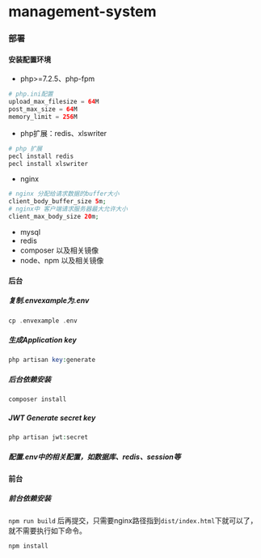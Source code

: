 # management-system

### 部署

#### 安装配置环境
* php>=7.2.5、php-fpm
```php
# php.ini配置
upload_max_filesize = 64M
post_max_size = 64M
memory_limit = 256M
```
* php扩展：redis、xlswriter 
```php
# php 扩展
pecl install redis
pecl install xlswriter
```
* nginx
```php
# nginx 分配给请求数据的buffer大小
client_body_buffer_size 5m;
# nginx中 客户端请求服务器最大允许大小
client_max_body_size 20m;
```
* mysql
* redis
* composer 以及相关镜像
* node、npm 以及相关镜像

#### 后台

##### 复制.envexample为.env
```php
cp .envexample .env
```

##### 生成Application key
```php
php artisan key:generate
```

##### 后台依赖安装
```php
composer install
```

##### JWT Generate secret key
```php
php artisan jwt:secret
```

##### 配置.env中的相关配置，如数据库、redis、session等


#### 前台

##### 前台依赖安装
`npm run build` 后再提交，只需要nginx路径指到`dist/index.html`下就可以了，就不需要执行如下命令。
```php
npm install
```

